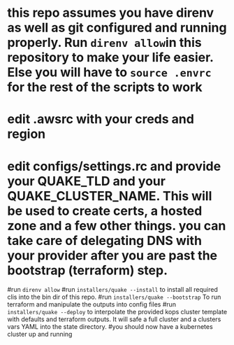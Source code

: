 # this repo assumes you have direnv as well as git configured and running properly. Run `direnv allow`in this repository to make your life easier. Else you will have to `source .envrc` for the rest of the scripts to work


# edit .awsrc with your creds and region
# edit configs/settings.rc and provide your QUAKE_TLD and your QUAKE_CLUSTER_NAME. This will be used to create certs, a hosted zone and a few other things. you can take care of delegating DNS with your provider after you are past the bootstrap (terraform) step.
#run `direnv allow`
#run `installers/quake --install` to install all required clis into the bin dir of this repo. 
#run `installers/quake --bootstrap` To run terraform and manipulate the outputs into config files
#run `installers/quake --deploy` to interpolate the provided kops cluster template with defaults and terraform outputs. It will safe a full cluster and a clusters vars YAML into the state directory.
#you should now have a kubernetes cluster up and running 
